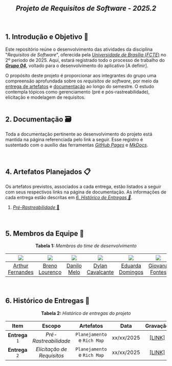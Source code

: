 <h2 align="center">
  <b><i>Projeto de Requisitos de Software - 2025.2</i></b>
</h2>


<br>

## 1. Introdução e Objetivo 🎯

Este repositório reúne o desenvolvimento das atividades da disciplina "*Requisitos de Software*", oferecida pela [*Universidade de Brasília* (*FCTE*)](https://fcte.unb.br) no 2º período de 2025. Aqui, estará registrado todo o processo de trabalho do [***Grupo 04***](#7-membros-da-equipe-), voltado para o desenvolvimento do aplicativo [A definir].

O propósito deste projeto é proporcionar aos integrantes do grupo uma compreensão aprofundada sobre os *requisitos de software*, por meio da [entrega de artefatos](#4-artefatos-planejados-) e [documentação](#2-documentação-️) ao longo do semestre. O estudo contempla tópicos como gerenciamento (pré e pós-rastreabilidade), elicitação e modelagem de requisitos.  
<br>

## 2. Documentação 🗃️

Toda a documentação pertinente ao desenvolvimento do projeto está mantida na página referenciada pelo link a seguir. Esse registro é sustentado com o auxílio das ferramentas [*GitHub Pages*](https://pages.github.com) e [*MkDocs*](https://www.mkdocs.org).

<br>

## 4. Artefatos Planejados 📋

Os artefatos previstos, associados a cada entrega, estão listados a seguir com seus respectivos links na página de documentação. As informações de cada entrega estão descritas em [*6. Histórico de Entregas 📅*](#6-histórico-de-entregas-).

1. [*Pré-Rastreabilidade* 🔗](#)


<br>

## 5. Membros da Equipe 👥

<p align="center"><strong>Tabela 1:</strong> <i>Membros do time de desenvolvimento</i></p>

| [![](https://avatars.githubusercontent.com/u/90862900?v=4)](https://github.com/arthurfernandesj) | [![](https://avatars.githubusercontent.com/u/148734771?v=4)](https://github.com/BrenoLTeixeira) | [![](https://avatars.githubusercontent.com/u/137555908?v=4)](https://github.com/EngDann) | [![](https://avatars.githubusercontent.com/u/164230534?v=4)](https://github.com/dylancavalcante) | [![](https://avatars.githubusercontent.com/u/161097238?v=4)](https://github.com/eduardar0)  | [![](https://avatars.githubusercontent.com/u/149431855?v=4)](https://github.com/GiovanaFontesS)  | [![](https://avatars.githubusercontent.com/u/166872122?v=4)](https://github.com/leticialopes20)  |
|:-:|:-:|:-:|:-:|:-:|:-:|:-:|
| [Arthur Fernandes](https://github.com/arthurfernandesj) | [Breno Lourenço](https://github.com/BrenoLTeixeira) | [Danilo Melo](https://github.com/EngDann) | [Dylan Cavalcante](https://github.com/dylancavalcante) | [Eduarda Domingos](https://github.com/eduardar0) | [Giovana Fontes](https://github.com/GiovanaFontesS) | [Leticia Lopes](https://github.com/leticialopes20) |

<br>

## 6. Histórico de Entregas 📅

<p align="center"><strong>Tabela 2:</strong> <i>Histórico de entregas do projeto</i></p>

| Item | Escopo | Artefatos | Data | Gravação | Autor(es) | Revisor(es) |
|:-:|:-:|:-:|:-:|:-:|:-:|:-:|
| **Entrega** `1` | *Pré-Rastreabilidade* | `Planejamento` e `Rich Map` | xx/xx/2025 | [[LINK]]() | [Nome](), [nome]()| 
 **Entrega** `2` | *Elicitação de Requisitos* | `Planejamento` e `Rich Map` | xx/xx/2025 | [[LINK]]() | [Nome](), [nome]() |